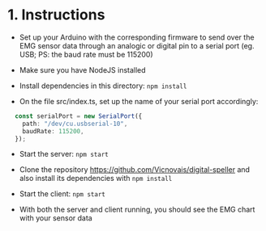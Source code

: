 # 1. Instructions

- Set up your Arduino with the corresponding firmware to send over the EMG sensor data through an analogic or digital pin to a serial port (eg. USB; PS: the baud rate must be 115200)

- Make sure you have NodeJS installed
  
- Install dependencies in this directory: `npm install`

- On the file src/index.ts, set up the name of your serial port accordingly:
```typescript
  const serialPort = new SerialPort({
    path: "/dev/cu.usbserial-10",
    baudRate: 115200,
  });
```

- Start the server: `npm start`

- Clone the repository https://github.com/Vicnovais/digital-speller and also install its dependencies with `npm install`

- Start the client: `npm start`

- With both the server and client running, you should see the EMG chart with your sensor data
